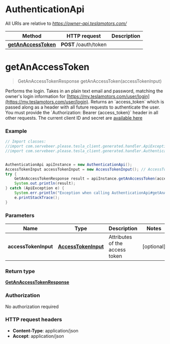 # AuthenticationApi

All URIs are relative to *https://owner-api.teslamotors.com/*

Method | HTTP request | Description
------------- | ------------- | -------------
[**getAnAccessToken**](AuthenticationApi.md#getAnAccessToken) | **POST** /oauth/token | 


<a name="getAnAccessToken"></a>
# **getAnAccessToken**
> GetAnAccessTokenResponse getAnAccessToken(accessTokenInput)



Performs the login. Takes in an plain text email and password, matching the owner&#39;s login information for [https://my.teslamotors.com/user/login](https://my.teslamotors.com/user/login). Returns an &#x60;access_token&#x60; which is passed along as a header with all future requests to authenticate the user. You must provide the &#x60;Authorization: Bearer {access_token}&#x60; header in all other requests. The current client ID and secret are [available here](http://pastebin.com/fX6ejAHd)

### Example
```java
// Import classes:
//import com.servebeer.please.tesla_client.generated.handler.ApiException;
//import com.servebeer.please.tesla_client.generated.handler.AuthenticationApi;


AuthenticationApi apiInstance = new AuthenticationApi();
AccessTokenInput accessTokenInput = new AccessTokenInput(); // AccessTokenInput | Attributes of the access token
try {
    GetAnAccessTokenResponse result = apiInstance.getAnAccessToken(accessTokenInput);
    System.out.println(result);
} catch (ApiException e) {
    System.err.println("Exception when calling AuthenticationApi#getAnAccessToken");
    e.printStackTrace();
}
```

### Parameters

Name | Type | Description  | Notes
------------- | ------------- | ------------- | -------------
 **accessTokenInput** | [**AccessTokenInput**](AccessTokenInput.md)| Attributes of the access token | [optional]

### Return type

[**GetAnAccessTokenResponse**](GetAnAccessTokenResponse.md)

### Authorization

No authorization required

### HTTP request headers

 - **Content-Type**: application/json
 - **Accept**: application/json

